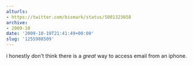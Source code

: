 ```yaml
---
alturls:
- https://twitter.com/bismark/status/5001323658
archive:
- 2009-10
date: '2009-10-19T21:41:49+00:00'
slug: '1255988509'
---
```


i honestly don't think there is a *great* way to access email from an iphone.

